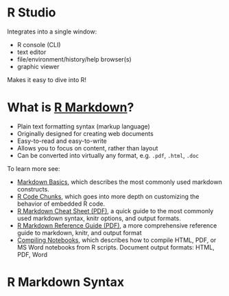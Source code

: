  # R Studio
 
   Integrates into a single window:
 -   R console (CLI)
 -  text editor
 -    file/environment/history/help browser(s)
 -    graphic viewer
 
  Makes it easy to dive into R!

# What is [R Markdown](http://rmarkdown.rstudio.com/)?

+  Plain text formatting syntax (markup language)
+ Originally designed for creating web documents
+  Easy-to-read and easy-to-write
+ Allows you to focus on content, rather than layout
+ Can be converted into virtually any format, e.g. `.pdf`, `.html`, `.doc`



 To learn more see:
 
- [Markdown Basics](https://markdown-guide.readthedocs.io/en/latest/basics.html), which describes the most commonly used markdown constructs.
- [R Code Chunks](https://rmarkdown.rstudio.com/lesson-3.html), which goes into more depth on customizing the behavior of embedded R code.
- [R Markdown Cheat Sheet (PDF)](https://www.rstudio.com/wp-content/uploads/2015/02/rmarkdown-cheatsheet.pdf), a quick guide to the most commonly used markdown syntax, knitr options, and output formats.
- [R Markdown Reference Guide (PDF)](https://www.rstudio.com/wp-content/uploads/2015/03/rmarkdown-reference.pdf), a more comprehensive reference guide to markdown, knitr, and output format 
- [Compiling Notebooks](https://support.rstudio.com/hc/en-us/articles/200552276-Creating-Notebooks-from-R-Scripts), which describes how to compile HTML, PDF, or MS Word notebooks from R scripts.
Document output formats: HTML, PDF, Word

# R Markdown Syntax

* Emphasis
```{markdown}
*italic*   **bold**
```
* Headers
```{markdown}
# Header 1
## Header 2
### Header 3
```



[Back](https://github.com/younghhk/STAT_COMP/)
